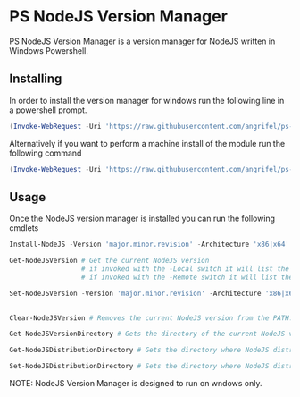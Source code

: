 # PS NodeJS Version Manager

PS NodeJS Version Manager is a version manager for NodeJS written in Windows Powershell.


## Installing

In order to install the version manager for windows run the following line in a powershell prompt.

``` powershell
(Invoke-WebRequest -Uri 'https://raw.githubusercontent.com/angrifel/ps-nodejs-version-manager/master/Install-NodeJSVersionManagerUser.ps1').Content | iex
```
Alternatively if you want to perform a machine install of the module run the following command

``` powershell
(Invoke-WebRequest -Uri 'https://raw.githubusercontent.com/angrifel/ps-nodejs-version-manager/master/Install-NodeJSVersionManagerGlobal.ps1').Content | iex
```

## Usage

Once the NodeJS version manager is installed you can run the following cmdlets

``` powershell
Install-NodeJS -Version 'major.minor.revision' -Architecture 'x86|x64' # Downloads the specified NodeJS Version to the distribution directory.
```

``` powershell
Get-NodeJSVersion # Get the current NodeJS version
                  # if invoked with the -Local switch it will list the version installed locally.
                  # if invoked with the -Remote switch it will list the version available for install.
```

``` powershell
Set-NodeJSVersion -Version 'major.minor.revision' -Architecture 'x86|x64' # Adjust the PATH variable to include the specified NodeJS version.
                                                                          # NOTE: the specified version must be installed.
```
``` powershell
Clear-NodeJSVersion # Removes the current NodeJS version from the PATH.
```


``` powershell
Get-NodeJSVersionDirectory # Gets the directory of the current NodeJS version.
```

``` powershell
Get-NodeJSDistributionDirectory # Gets the directory where NodeJS distributions are installed.
```

``` powershell
Set-NodeJSDistributionDirectory # Sets the directory where NodeJS distributions are installed.
```

NOTE: NodeJS Version Manager is designed to run on wndows only. 
